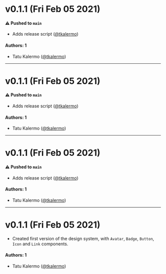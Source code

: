 # v0.1.1 (Fri Feb 05 2021)

#### ⚠️ Pushed to `main`

- Adds release script ([@tkalermo](https://github.com/tkalermo))

#### Authors: 1

- Tatu Kalermo ([@tkalermo](https://github.com/tkalermo))

---

# v0.1.1 (Fri Feb 05 2021)

#### ⚠️ Pushed to `main`

- Adds release script ([@tkalermo](https://github.com/tkalermo))

#### Authors: 1

- Tatu Kalermo ([@tkalermo](https://github.com/tkalermo))

---

# v0.1.1 (Fri Feb 05 2021)

#### ⚠️ Pushed to `main`

- Adds release script ([@tkalermo](https://github.com/tkalermo))

#### Authors: 1

- Tatu Kalermo ([@tkalermo](https://github.com/tkalermo))

---

# v0.1.1 (Fri Feb 05 2021)

- Created first version of the design system, with `Avatar`, `Badge`, `Button`, `Icon` and `Link` components.

#### Authors: 1

- Tatu Kalermo ([@tkalermo](https://github.com/tkalermo))
